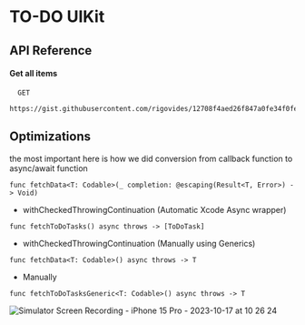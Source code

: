 
# TO-DO UIKit 





## API Reference

#### Get all items

```http
  GET 
  https://gist.githubusercontent.com/rigovides/12708f4aed26f847a0fe34f0fef1dbd7/raw/bb5a9a21f599acb2a46d01f45709d0aeb669f965/items.json
```


## Optimizations

the most important here is how we did conversion from callback function to async/await function 

```
func fetchData<T: Codable>(_ completion: @escaping(Result<T, Error>) -> Void)
```

- withCheckedThrowingContinuation (Automatic Xcode Async wrapper)
```
func fetchToDoTasks() async throws -> [ToDoTask] 
```

- withCheckedThrowingContinuation (Manually using Generics)
```
func fetchData<T: Codable>() async throws -> T
```

- Manually
```
func fetchToDoTasksGeneric<T: Codable>() async throws -> T 
```

![Simulator Screen Recording - iPhone 15 Pro - 2023-10-17 at 10 26 24](https://github.com/manuelsalinas-mx/SwiftUI-Samples/assets/110424672/4f04da84-98c2-4f78-9a2a-aac80ba1917b)





